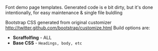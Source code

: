 Font demo page templates. Generated code is e bit dirty, but it's done
intentionally, for easy maintenance & single file buldling

Bootstrap CSS generated from original customizer
http://twitter.github.com/bootstrap/customize.html
Build options are:

- __Scraffolfing__ - ALL
- __Base CSS__ - `Headings, body, etc`

